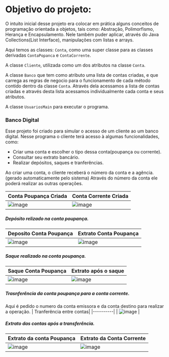 # Objetivo do projeto:
O intuito inicial desse projeto era colocar em prática alguns conceitos de programação orientada a objetos, tais como: Abstração, Polimorfismo,
Herança e Encapsulamento. Nele também puder aplicar, através do Java Collections(List Interface), manipulações com listas e arrays.

Aqui temos as classes: `Conta`, como uma super classe para as classes derivadas `ContaPopanca` e `ContaCorrente`.


A classe `Cliente`, utilizada como um dos atributos na classe `Conta`.


A classe `Banco` que tem como atributo uma lista de contas criadas, e que carrega as regras de negocio para o funcionamento de cada método contido dentro da classe `Conta`. Através dela acessamos a lista
de contas criadas e através desta lista acessamos individualmente cada conta e seus atributos.

A classe `UsuariosMain` para executar o programa. 

### Banco Digital
Esse projeto foi criado para simular o acesso de um cliente ao um banco digital. 
Nesse programa o cliente terá acesso à algumas funcionalidades, como: 
- Criar uma conta e escolher o tipo dessa conta(poupança ou corrente).
- Consultar seu extrato bancário.
- Realizar depósitos, saques e tranferências.

Ao criar uma conta, o cliente receberá o número da conta e a agência.(gerado automaticamente pelo sistema)
Através do número da conta ele poderá realizar as outras operações.


| Conta Poupança Criada | Conta Corrente Criada |
|----------|----------|
| ![image](https://github.com/user-attachments/assets/8dbd9eb4-e38b-4aa2-8503-1562e65f502f) | ![image](https://github.com/user-attachments/assets/55485b94-174f-456d-a6d8-96804be8081c)

##### Depósito relizado na conta poupança.
| Deposito Conta Poupança| Extrato Conta Poupança|
|----------|----------|
| ![image](https://github.com/user-attachments/assets/081e7189-7b07-4d74-9f8d-2ba007192977) | ![image](https://github.com/user-attachments/assets/76c89313-1b04-4233-bec0-f746e0d41450)
##### Saque realizado na conta poupança.
| Saque Conta Poupança| Extrato após o saque|
|----------|----------|
| ![image](https://github.com/user-attachments/assets/afbb77ea-a081-4771-bd6f-fc1094def64d) | ![image](https://github.com/user-attachments/assets/c18b5b87-8855-4f6b-8396-00b8df3571f4)
##### Trasnferência da conta poupança para a conta corrente.
Aqui é pedido o numero da conta emissora e da conta destino para realizar a operação.
| Tranferência entre contas|
|----------|
| ![image](https://github.com/user-attachments/assets/9fd6c2b4-eacf-4f93-b03a-1c22030d1848) |
##### Extrato das contas após a transferência.
| Extrato da conta Poupança| Extrato da Conta Corrente|
|----------|----------|
| ![image](https://github.com/user-attachments/assets/ce878ff4-f601-4bde-af87-2952b6038904) | ![image](https://github.com/user-attachments/assets/4dfab42d-7265-4dbc-91e0-80ea53919be5)











